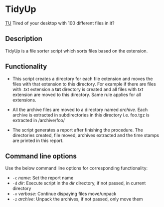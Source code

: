# TidyUp
[TU](http://cloyne.ie/wp-content/uploads/2011/03/Cleanup.png)
Tired of your desktop with 100 different files in it?

## Description
TidyUp is a file sorter script which sorts files based on the extension.

## Functionality
* This script creates a directory for each file extension and moves the files with that extension to this directory.
For example if there are files with .txt extension a **txt** directory is created and all files with *txt* extension are moved to this directory. Same rule applies for all extensions.

* All the archive files are moved to a directory named *archive*. Each archive is extracted in subdirectories in this directory i.e. foo.tgz is extracted in /archive/foo/

* The script generates a report after finishing the procedure. The directories created, file moved, archives extracted and the time stamps are printed in this report.

## Command line options
Use the below command line options for corresponding functionality:
* `-c` *name*:		Set the report name
* `-d` *dir*:		Execute script in the *dir* directory, if not passed, in current directory
* `-v` *verbose*:	Continue dispaying files move/unpack
* `-z` *archive*:	Unpack the archives, if not passed, only move them


